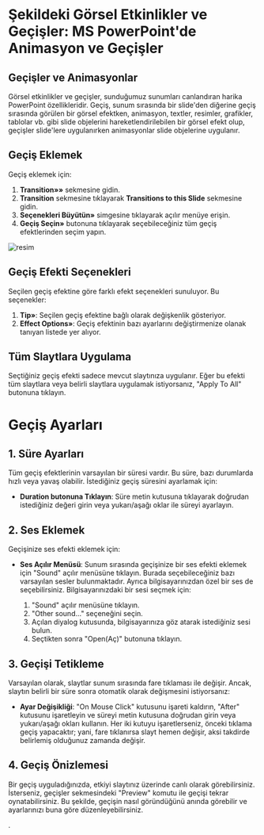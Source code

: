 # Şekildeki Görsel Etkinlikler ve Geçişler: MS PowerPoint'de Animasyon ve Geçişler

## Geçişler ve Animasyonlar

Görsel etkinlikler ve geçişler, sunduğumuz sunumları canlandıran harika PowerPoint özellikleridir. 
Geçiş, sunum sırasında bir slide'den diğerine geçiş sırasında görülen bir görsel efektken, animasyon, textler, resimler, 
grafikler, tablolar vb. gibi slide objelerini hareketlendirilebilen bir görsel efekt olup, geçişler slide'lere uygulanırken animasyonlar slide objelerine uygulanır.

## Geçiş Eklemek

Geçiş eklemek için:

1.  **Transition»»** sekmesine gidin.
2.  **Transition** sekmesine tıklayarak **Transitions to this Slide** sekmesine gidin.
3.  **Seçenekleri Büyütün»** simgesine tıklayarak açılır menüye erişin.
4.  **Geçiş Seçin»** butonuna tıklayarak seçebileceğiniz tüm geçiş efektlerinden seçim yapın.

![resim](https://i.ibb.co/XsbRBmX/61-gecis.png)

## Geçiş Efekti Seçenekleri

Seçilen geçiş efektine göre farklı efekt seçenekleri sunuluyor. Bu seçenekler:

1.  **Tip»**: Seçilen geçiş efektine bağlı olarak değişkenlik gösteriyor.
2.  **Effect Options»**: Geçiş efektinin bazı ayarlarını değiştirmenize olanak tanıyan listede yer alıyor.

## Tüm Slaytlara Uygulama

Seçtiğiniz geçiş efekti sadece mevcut slaytınıza uygulanır. Eğer bu efekti tüm slaytlara veya belirli slaytlara uygulamak istiyorsanız, "Apply To All" butonuna tıklayın.

# Geçiş Ayarları

## 1. Süre Ayarları  

Tüm geçiş efektlerinin varsayılan bir süresi vardır. Bu süre, bazı durumlarda hızlı veya yavaş olabilir. İstediğiniz geçiş süresini ayarlamak için:

- **Duration butonuna Tıklayın**: Süre metin kutusuna tıklayarak doğrudan istediğiniz değeri girin veya yukarı/aşağı oklar ile süreyi ayarlayın.

## 2. Ses Eklemek  

Geçişinize ses efekti eklemek için:

- **Ses Açılır Menüsü**: Sunum sırasında geçişinize bir ses efekti eklemek için "Sound" açılır menüsüne tıklayın.
Burada seçebileceğiniz bazı varsayılan sesler bulunmaktadır. Ayrıca bilgisayarınızdan özel bir ses de seçebilirsiniz. Bilgisayarınızdaki bir sesi seçmek için:

  1. "Sound" açılır menüsüne tıklayın.
  2. "Other sound..." seçeneğini seçin.
  3. Açılan diyalog kutusunda, bilgisayarınıza göz atarak istediğiniz sesi bulun.
  4. Seçtikten sonra "Open(Aç)" butonuna tıklayın.

## 3. Geçişi Tetikleme

Varsayılan olarak, slaytlar sunum sırasında fare tıklaması ile değişir. Ancak, slaytın belirli bir süre sonra otomatik olarak değişmesini istiyorsanız:

- **Ayar Değişikliği**: "On Mouse Click" kutusunu işareti kaldırın, "After" kutusunu işaretleyin ve süreyi metin kutusuna doğrudan girin veya yukarı/aşağı okları kullanın.
Her iki kutuyu işaretlerseniz, önceki tıklama geçiş yapacaktır; yani, fare tıklanırsa slayt hemen değişir, aksi takdirde belirlemiş olduğunuz zamanda değişir.

## 4. Geçiş Önizlemesi  

Bir geçiş uyguladığınızda, etkiyi slaytınız üzerinde canlı olarak görebilirsiniz. İsterseniz, geçişler sekmesindeki "Preview" komutu ile geçişi tekrar oynatabilirsiniz. 
Bu şekilde, geçişin nasıl göründüğünü anında görebilir ve ayarlarınızı buna göre düzenleyebilirsiniz.

.
